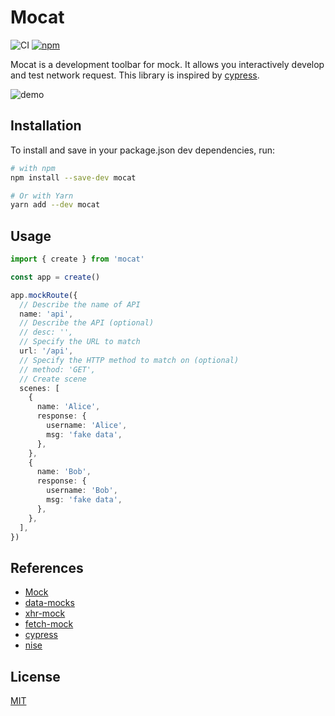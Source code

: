 # Mocat

![CI](https://github.com/lawvs/mocat/workflows/CI/badge.svg)
[![npm](https://img.shields.io/npm/v/mocat)](https://www.npmjs.com/package/mocat)

Mocat is a development toolbar for mock. It allows you interactively develop and test network request. This library is inspired by [cypress](https://github.com/cypress-io/cypress).

![demo](https://user-images.githubusercontent.com/18554747/98848902-bd531d80-2495-11eb-8ce9-bbb29eea46d7.gif)

## Installation

To install and save in your package.json dev dependencies, run:

```sh
# with npm
npm install --save-dev mocat

# Or with Yarn
yarn add --dev mocat
```

## Usage

```ts
import { create } from 'mocat'

const app = create()

app.mockRoute({
  // Describe the name of API
  name: 'api',
  // Describe the API (optional)
  // desc: '',
  // Specify the URL to match
  url: '/api',
  // Specify the HTTP method to match on (optional)
  // method: 'GET',
  // Create scene
  scenes: [
    {
      name: 'Alice',
      response: {
        username: 'Alice',
        msg: 'fake data',
      },
    },
    {
      name: 'Bob',
      response: {
        username: 'Bob',
        msg: 'fake data',
      },
    },
  ],
})
```

## References

- [Mock](https://github.com/nuysoft/Mock)
- [data-mocks](https://github.com/ovotech/data-mocks)
- [xhr-mock](https://github.com/jameslnewell/xhr-mock)
- [fetch-mock](https://github.com/wheresrhys/fetch-mock)
- [cypress](https://github.com/cypress-io/cypress)
- [nise](https://github.com/sinonjs/nise)

## License

[MIT](LICENCE)
